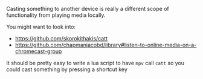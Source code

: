 Casting something to another device is really a different scope of functionality from playing media locally.

You might want to look into:

- https://github.com/skorokithakis/catt
- https://github.com/chapmanjacobd/library#listen-to-online-media-on-a-chromecast-group

It should be pretty easy to write a lua script to have `mpv` call `catt` so you could cast something by pressing a shortcut key
